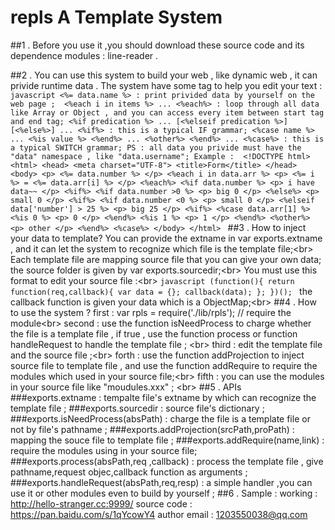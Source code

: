 # repls A Template System

##1 . Before you use it ,you should download these source code and its dependence modules : line-reader . 

##2 . You can use this system to build your web , like dynamic web , it can privide runtime data . The system have some tag to help you edit your text : 
    ```javascript
    <%= data.name %> : print privided data by yourself on the web page ; 
    <%each i in items %> ... <%each%> : loop through all data like Array or Object , and you can access every item between start tag and end tag;
    <%if predication %> ... [<%elseif predication %>] [<%else%>] ... <%if%> : this is a typical IF grammar;
    <%case name %> ... <%is value %> <%end%> ... <%other%> <%end%> ... <%case%> : this is a typical SWITCH grammar;
    PS : all data you privide must have the "data" namespace , like "data.username";
    Example : 
      <!DOCTYPE html>
      <html>
      <head>
      <meta charset="UTF-8">
      <title>Form</title>
      </head>
      <body>
      	<p>
      		<%= data.number %>
      	</p>
      	<%each i in data.arr %>
      		<p>
      			<%= i %>
      			=
      			<%= data.arr[i] %>
      		</p>
      	<%each%>
      	<%if data.number %>
      		<p>
      			i have data~~
      		</p>
      	<%if%>
      	<%if data.number >0 %>
      		<p> big 0 </p>
      	<%else%>
      		<p> small 0 </p>
      	<%if%>
      	<%if data.number <0 %>
      		<p> small 0 </p>
      	<%elseif data['number'] > 25 %>
      		<p> big 25 </p>
      	<%if%>
      	<%case data.arr[1] %>
      		<%is 0 %>
      			<p> 0 </p>
      		<%end%>
      		<%is 1 %>
      			<p> 1 </p>
      		<%end%>
      		<%other%>
      			<p> other </p>
      		<%end%>
      	<%case%>
      </body>
      </html>
     ```
##3 . How to inject your data to template?
    You can provide the extname in var exports.extname , and it can let the system to recognize which file is the template file;\<br>
    Each template file are mapping source file that you can give your own data; the source folder is given by var exports.sourcedir;\<br>
    You must use this format to edit your source file :\<br>
    ```javascript
      (function(){
        	return function(req,callback){
        		var data = {};
        		callback(data);
        	};
        })();
    ```
      the callback function is given your data which is a ObjectMap;\<br>
##4 . How to use the system ? 
    first : var rpls = require('./lib/rpls'); // require the module\<br>
    second : use the function isNeedProcess to charge whether the file is a template file ,  if true , use the function process or function handleRequest to handle the template file ; \<br>
    third : edit the template file and the source file ;\<br>
    forth : use the function addProjection to inject source file to template file , and use the function addRequire to require the modules which used in your source file;\<br>
    fifth : you can use the modules in your source file like "moudules.xxx" ; \<br>
##5 . APIs
    ###exports.extname : tempalte file's extname by which can recognize the template file ; 
    ###exports.sourcedir : source file's dictionary ; 
    ###exports.isNeedProcess(absPath) : charge the file is a template file or not by file's pathname ;
    ###exports.addProjection(srcPath,proPath) : mapping the souce file to template file ; 
    ###exports.addRequire(name,link) : require the modules using in your source file;
    ###exports.process(absPath,req ,callback) : process the template file , give pathname,request objec,callback function as arguments ;
    ###exports.handleRequest(absPath,req,resp) : a simple handler ,you can use it or other modules even to build by yourself ;
##6 . Sample : 
    working :  http://hello-stranger.cc:9999/
    source code : https://pan.baidu.com/s/1qYcowY4
    author email : 1203550038@qq.com
